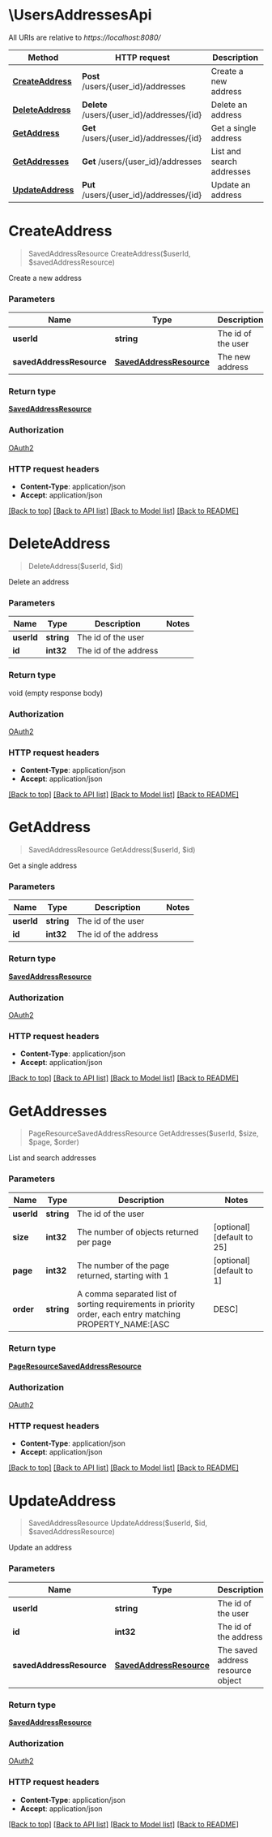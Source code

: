 # \UsersAddressesApi

All URIs are relative to *https://localhost:8080/*

Method | HTTP request | Description
------------- | ------------- | -------------
[**CreateAddress**](UsersAddressesApi.md#CreateAddress) | **Post** /users/{user_id}/addresses | Create a new address
[**DeleteAddress**](UsersAddressesApi.md#DeleteAddress) | **Delete** /users/{user_id}/addresses/{id} | Delete an address
[**GetAddress**](UsersAddressesApi.md#GetAddress) | **Get** /users/{user_id}/addresses/{id} | Get a single address
[**GetAddresses**](UsersAddressesApi.md#GetAddresses) | **Get** /users/{user_id}/addresses | List and search addresses
[**UpdateAddress**](UsersAddressesApi.md#UpdateAddress) | **Put** /users/{user_id}/addresses/{id} | Update an address


# **CreateAddress**
> SavedAddressResource CreateAddress($userId, $savedAddressResource)

Create a new address


### Parameters

Name | Type | Description  | Notes
------------- | ------------- | ------------- | -------------
 **userId** | **string**| The id of the user | 
 **savedAddressResource** | [**SavedAddressResource**](SavedAddressResource.md)| The new address | [optional] 

### Return type

[**SavedAddressResource**](SavedAddressResource.md)

### Authorization

[OAuth2](../README.md#OAuth2)

### HTTP request headers

 - **Content-Type**: application/json
 - **Accept**: application/json

[[Back to top]](#) [[Back to API list]](../README.md#documentation-for-api-endpoints) [[Back to Model list]](../README.md#documentation-for-models) [[Back to README]](../README.md)

# **DeleteAddress**
> DeleteAddress($userId, $id)

Delete an address


### Parameters

Name | Type | Description  | Notes
------------- | ------------- | ------------- | -------------
 **userId** | **string**| The id of the user | 
 **id** | **int32**| The id of the address | 

### Return type

void (empty response body)

### Authorization

[OAuth2](../README.md#OAuth2)

### HTTP request headers

 - **Content-Type**: application/json
 - **Accept**: application/json

[[Back to top]](#) [[Back to API list]](../README.md#documentation-for-api-endpoints) [[Back to Model list]](../README.md#documentation-for-models) [[Back to README]](../README.md)

# **GetAddress**
> SavedAddressResource GetAddress($userId, $id)

Get a single address


### Parameters

Name | Type | Description  | Notes
------------- | ------------- | ------------- | -------------
 **userId** | **string**| The id of the user | 
 **id** | **int32**| The id of the address | 

### Return type

[**SavedAddressResource**](SavedAddressResource.md)

### Authorization

[OAuth2](../README.md#OAuth2)

### HTTP request headers

 - **Content-Type**: application/json
 - **Accept**: application/json

[[Back to top]](#) [[Back to API list]](../README.md#documentation-for-api-endpoints) [[Back to Model list]](../README.md#documentation-for-models) [[Back to README]](../README.md)

# **GetAddresses**
> PageResourceSavedAddressResource GetAddresses($userId, $size, $page, $order)

List and search addresses


### Parameters

Name | Type | Description  | Notes
------------- | ------------- | ------------- | -------------
 **userId** | **string**| The id of the user | 
 **size** | **int32**| The number of objects returned per page | [optional] [default to 25]
 **page** | **int32**| The number of the page returned, starting with 1 | [optional] [default to 1]
 **order** | **string**| A comma separated list of sorting requirements in priority order, each entry matching PROPERTY_NAME:[ASC|DESC] | [optional] [default to id:ASC]

### Return type

[**PageResourceSavedAddressResource**](PageResource«SavedAddressResource».md)

### Authorization

[OAuth2](../README.md#OAuth2)

### HTTP request headers

 - **Content-Type**: application/json
 - **Accept**: application/json

[[Back to top]](#) [[Back to API list]](../README.md#documentation-for-api-endpoints) [[Back to Model list]](../README.md#documentation-for-models) [[Back to README]](../README.md)

# **UpdateAddress**
> SavedAddressResource UpdateAddress($userId, $id, $savedAddressResource)

Update an address


### Parameters

Name | Type | Description  | Notes
------------- | ------------- | ------------- | -------------
 **userId** | **string**| The id of the user | 
 **id** | **int32**| The id of the address | 
 **savedAddressResource** | [**SavedAddressResource**](SavedAddressResource.md)| The saved address resource object | [optional] 

### Return type

[**SavedAddressResource**](SavedAddressResource.md)

### Authorization

[OAuth2](../README.md#OAuth2)

### HTTP request headers

 - **Content-Type**: application/json
 - **Accept**: application/json

[[Back to top]](#) [[Back to API list]](../README.md#documentation-for-api-endpoints) [[Back to Model list]](../README.md#documentation-for-models) [[Back to README]](../README.md)

